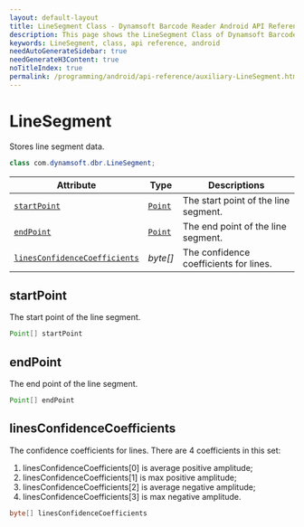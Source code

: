 ```yaml
---
layout: default-layout
title: LineSegment Class - Dynamsoft Barcode Reader Android API Reference
description: This page shows the LineSegment Class of Dynamsoft Barcode Reader for Android SDK.
keywords: LineSegment, class, api reference, android
needAutoGenerateSidebar: true
needGenerateH3Content: true
noTitleIndex: true
permalink: /programming/android/api-reference/auxiliary-LineSegment.html
---
```



# LineSegment

Stores line segment data.

```java
class com.dynamsoft.dbr.LineSegment;
```

| Attribute | Type | Descriptions |
|---------- | ---- | ----------- |
| [`startPoint`](#startpoint) | [`Point`](auxiliary-Point.md) | The start point of the line segment. |
| [`endPoint`](#endpoint) | [`Point`](auxiliary-Point.md) | The end point of the line segment. |
| [`linesConfidenceCoefficients`](#linesconfidencecoefficients) | *byte\[\]* | The confidence coefficients for lines. |

## startPoint

The start point of the line segment.

```java
Point[] startPoint
```

## endPoint

The end point of the line segment.

```java
Point[] endPoint
```

## linesConfidenceCoefficients

The confidence coefficients for lines. There are 4 coefficients in this set:  

1. linesConfidenceCoefficients\[0\] is average positive amplitude;
2. linesConfidenceCoefficients\[1\] is max positive amplitude;
3. linesConfidenceCoefficients\[2\] is average negative amplitude;
4. linesConfidenceCoefficients\[3\] is max negative amplitude.

```java
byte[] linesConfidenceCoefficients
```
